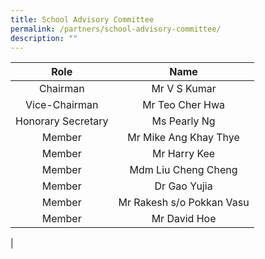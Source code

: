 ```yaml
---
title: School Advisory Committee
permalink: /partners/school-advisory-committee/
description: ""
---
```

| Role | Name |
|:---:|:---:|
| Chairman | Mr V S Kumar |
| Vice-Chairman | Mr Teo Cher Hwa |
|  Honorary Secretary | Ms Pearly Ng  |
|  Member | Mr Mike Ang Khay Thye |
|  Member | Mr Harry Kee |
|  Member | Mdm Liu Cheng Cheng |
|  Member | Dr Gao Yujia |
|  Member | Mr Rakesh s/o Pokkan Vasu  |
|  Member | Mr David Hoe  |
|